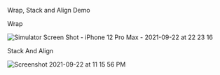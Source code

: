 Wrap, Stack and Align Demo

Wrap 

![Simulator Screen Shot - iPhone 12 Pro Max - 2021-09-22 at 22 23 16](https://user-images.githubusercontent.com/10877701/134398560-ef4e116a-a231-4d87-9c22-e1a1702a2bf7.png)


Stack And Align

![Screenshot 2021-09-22 at 11 15 56 PM](https://user-images.githubusercontent.com/10877701/134398595-2996d1d5-72bd-4268-9c67-f91057e1948f.png)
